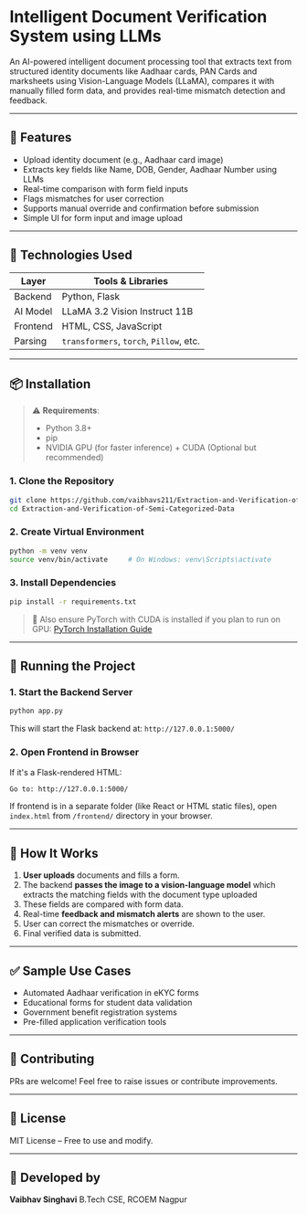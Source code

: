 # Intelligent Document Verification System using LLMs

An AI-powered intelligent document processing tool that extracts text from structured identity documents like Aadhaar cards, PAN Cards and marksheets using Vision-Language Models (LLaMA), compares it with manually filled form data, and provides real-time mismatch detection and feedback.

---

## 📌 Features

- Upload identity document (e.g., Aadhaar card image)
- Extracts key fields like Name, DOB, Gender, Aadhaar Number using LLMs
- Real-time comparison with form field inputs
- Flags mismatches for user correction
- Supports manual override and confirmation before submission
- Simple UI for form input and image upload

---

## 🧰 Technologies Used

| Layer        | Tools & Libraries                        |
|--------------|------------------------------------------|
| Backend      | Python, Flask                            |
| AI Model     | LLaMA 3.2 Vision Instruct 11B            |
| Frontend     | HTML, CSS, JavaScript                    |
| Parsing      | `transformers`, `torch`, `Pillow`, etc.  |

---

## 📦 Installation

> ⚠️ **Requirements**:
> - Python 3.8+
> - pip
> - NVIDIA GPU (for faster inference) + CUDA (Optional but recommended)

### 1. Clone the Repository

```bash
git clone https://github.com/vaibhavs211/Extraction-and-Verification-of-Semi-Categorized-Data.git
cd Extraction-and-Verification-of-Semi-Categorized-Data
````

### 2. Create Virtual Environment

```bash
python -m venv venv
source venv/bin/activate     # On Windows: venv\Scripts\activate
```

### 3. Install Dependencies

```bash
pip install -r requirements.txt
```

> 🔧 Also ensure PyTorch with CUDA is installed if you plan to run on GPU:
> [PyTorch Installation Guide](https://pytorch.org/get-started/locally/)

---

## 🚀 Running the Project

### 1. Start the Backend Server

```bash
python app.py
```

This will start the Flask backend at: `http://127.0.0.1:5000/`

### 2. Open Frontend in Browser

If it's a Flask-rendered HTML:

```bash
Go to: http://127.0.0.1:5000/
```

If frontend is in a separate folder (like React or HTML static files), open `index.html` from `/frontend/` directory in your browser.

---

## 🧠 How It Works

1. **User uploads** documents and fills a form.
2. The backend **passes the image to a vision-language model** which extracts the matching fields with the document type uploaded 
3. These fields are compared with form data.
4. Real-time **feedback and mismatch alerts** are shown to the user.
5. User can correct the mismatches or override.
6. Final verified data is submitted.

---



## ✅ Sample Use Cases

* Automated Aadhaar verification in eKYC forms
* Educational forms for student data validation
* Government benefit registration systems
* Pre-filled application verification tools

---


## 🤝 Contributing

PRs are welcome! Feel free to raise issues or contribute improvements.

---

## 📄 License

MIT License – Free to use and modify.

---

## 👤 Developed by

**Vaibhav Singhavi**
B.Tech CSE, RCOEM Nagpur


